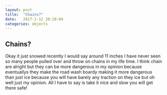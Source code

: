 ```yaml
---
layout: post
title:  "Chains?"
date:   2017-1-12 20:18:04
categories: objects
---
```


## Chains?
Okay it just snowed recently I would say around 11 inches I have never seen so many people pulled over and throw on chains in my life time. I think chain are alright but they can be more dangerous in my opinion because eventuallys they make the road wash boardy making it more dangerous than just ice because you will have barely any traction on they ice but oh well just my opinion. All I have to say is take it nice and slow you will get there safe!
